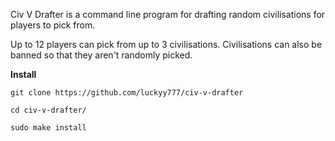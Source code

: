 Civ V Drafter is a command line program for drafting random civilisations for players to pick from.

Up to 12 players can pick from up to 3 civilisations. Civilisations can also be banned so that they aren't randomly picked.

**Install**
```
git clone https://github.com/luckyy777/civ-v-drafter

cd civ-v-drafter/

sudo make install
```

